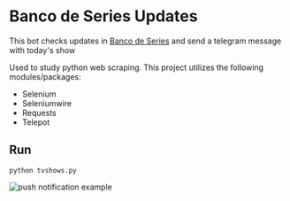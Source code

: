 # Banco de Series Updates

This bot checks updates in [Banco de Series](https://bancodeseries.com.br) and send a telegram message with today's show

Used to study python web scraping.
This project utilizes the following modules/packages:

- Selenium
- Seleniumwire
- Requests
- Telepot

## Run

`python tvshows.py`

![push notification example](https://github.com/wilterson/banco-de-series-updates/blob/master/pushnotify.jpeg?raw=true)
